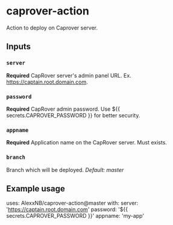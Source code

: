 # caprover-action
Action to deploy on Caprover server.


## Inputs

### `server`

**Required** CapRover server's admin panel URL. Ex. https://captain.root.domain.com.

### `password`

**Required** CapRover admin password. Use ${{ secrets.CAPROVER_PASSWORD }} for better security.

### `appname`

**Required** Application name on the CapRover server. Must exists.

### `branch`

Branch which will be deployed. *Default: master*


## Example usage

uses: AlexxNB/caprover-action@master
with:
  server: 'https://captain.root.domain.com'
  password: '${{ secrets.CAPROVER_PASSWORD }}'
  appname: 'my-app'